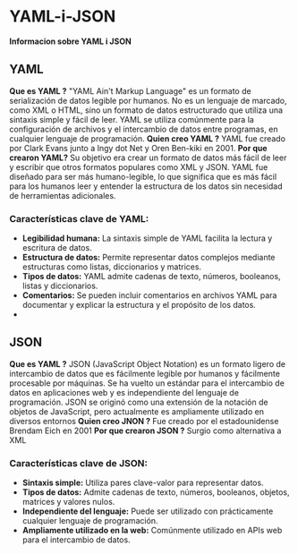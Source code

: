 # YAML-i-JSON
**Informacion sobre YAML i JSON**

## YAML
**Que es YAML ?**
"YAML Ain't Markup Language" es un formato de serialización de datos legible por humanos. 
No es un lenguaje de marcado, como XML o HTML, sino un formato de datos estructurado que utiliza una sintaxis simple y fácil de leer.
YAML se utiliza comúnmente para la configuración de archivos y el intercambio de datos entre programas, en cualquier lenguaje de programación.
**Quien creo YAML ?**
YAML fue creado por Clark Evans junto a Ingy dot Net y Oren Ben-kiki en 2001.
**Por que crearon YAML?**
Su objetivo era crear un formato de datos más fácil de leer y escribir que otros formatos populares como XML y JSON. 
YAML fue diseñado para ser más humano-legible, lo que significa que es más fácil para los humanos leer y entender la estructura de los datos sin necesidad de herramientas adicionales. 
### Características clave de YAML:
- **Legibilidad humana:** La sintaxis simple de YAML facilita la lectura y escritura de datos.
- **Estructura de datos:** Permite representar datos complejos mediante estructuras como listas, diccionarios y matrices.
- **Tipos de datos:** YAML admite cadenas de texto, números, booleanos, listas y diccionarios.
- **Comentarios:** Se pueden incluir comentarios en archivos YAML para documentar y explicar la estructura y el propósito de los datos.
- 
## JSON
**Que es YAML ?**
JSON (JavaScript Object Notation) es un formato ligero de intercambio de datos que es fácilmente legible por humanos y fácilmente procesable por máquinas.
Se ha vuelto un estándar para el intercambio de datos en aplicaciones web y es independiente del lenguaje de programación.
JSON se originó como una extensión de la notación de objetos de JavaScript, pero actualmente es ampliamente utilizado en diversos entornos 
**Quien creo JNON ?**
Fue creado por el estadounidense Brendam Eich en 2001
**Por que crearon JSON ?**
Surgio como alternativa a XML
### Características clave de JSON:
- **Sintaxis simple:** Utiliza pares clave-valor para representar datos.
- **Tipos de datos:** Admite cadenas de texto, números, booleanos, objetos, matrices y valores nulos.
- **Independiente del lenguaje:** Puede ser utilizado con prácticamente cualquier lenguaje de programación.
- **Ampliamente utilizado en la web:** Comúnmente utilizado en APIs web para el intercambio de datos.

